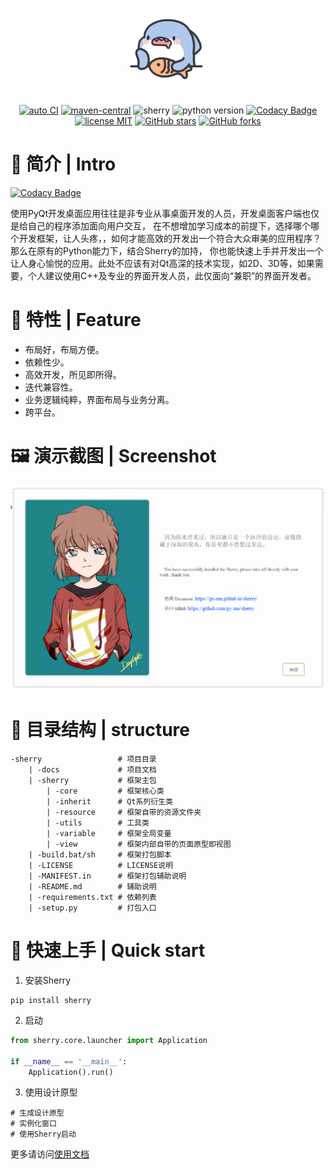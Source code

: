 
<!--suppress HtmlDeprecatedAttribute -->
<h1 align="center">
  <img src="https://raw.githubusercontent.com/py-mu/sherry/main/docs/img/icon.png" alt="sherry">
</h1>

<p align="center">
    <a href="https://github.com/py-mu/sherry" target="_blank"><img src="https://img.shields.io/github/workflow/status/py-mu/sherry/Upload%20Python%20Package%20Sherry" alt="auto CI"></a>
    <a href="https://github.com/py-mu/sherry"><img src="https://img.shields.io/github/languages/count/py-mu/sherry" alt="maven-central"></a>
    <img src="https://img.shields.io/pypi/v/sherry" alt="sherry">
    <img src="https://img.shields.io/pypi/pyversions/sherry" alt="python version">
  <a href="https://www.codacy.com/gh/py-mu/sherry/dashboard?utm_source=github.com&amp;utm_medium=referral&amp;utm_content=py-mu/sherry&amp;utm_campaign=Badge_Grade"><img src="https://app.codacy.com/project/badge/Grade/53ebcd7351bb42eb96d2c9b093ae5007" alt="Codacy Badge"></a>
    <a href="./LICENSE"><img src="https://img.shields.io/github/license/py-mu/sherry" alt="license MIT"></a>
    <a href="https://github.com/py-mu/sherry"><img src="https://img.shields.io/github/stars/py-mu/sherry?style=social" alt="GitHub stars"></a>
    <a href="https://github.com/py-mu/sherry"><img src="https://img.shields.io/github/forks/py-mu/sherry?style=social" alt="GitHub forks"></a>
</p>


# 📑 简介 | Intro

[![Codacy Badge](https://api.codacy.com/project/badge/Grade/dda0a3cb721f4f92b1c3ba7aac4f5178)](https://app.codacy.com/gh/py-mu/sherry?utm_source=github.com&utm_medium=referral&utm_content=py-mu/sherry&utm_campaign=Badge_Grade_Settings)

使用PyQt开发桌面应用往往是非专业从事桌面开发的人员，开发桌面客户端也仅是给自己的程序添加面向用户交互，
在不想增加学习成本的前提下，选择哪个哪个开发框架，让人头疼，，如何才能高效的开发出一个符合大众审美的应用程序？那么在原有的Python能力下，结合Sherry的加持，
你也能快速上手并开发出一个让人身心愉悦的应用。此处不应该有对Qt高深的技术实现，如2D、3D等，如果需要，个人建议使用C++及专业的界面开发人员，此仅面向“兼职”的界面开发者。


# 🌌 特性 | Feature

- 布局好，布局方便。
- 依赖性少。
- 高效开发，所见即所得。
- 迭代兼容性。
- 业务逻辑纯粹，界面布局与业务分离。
- 跨平台。

# 🖼 演示截图 | Screenshot

![welcome](https://raw.githubusercontent.com/py-mu/sherry/main/docs/img/welcome.png)

# 🎄 目录结构 | structure

    -sherry                 # 项目目录
        | -docs             # 项目文档
        | -sherry           # 框架主包
            | -core         # 框架核心类
            | -inherit      # Qt系列衍生类
            | -resource     # 框架自带的资源文件夹
            | -utils        # 工具类
            | -variable     # 框架全局变量
            | -view         # 框架内部自带的页面原型即视图
        | -build.bat/sh     # 框架打包脚本
        | -LICENSE          # LICENSE说明
        | -MANIFEST.in      # 框架打包辅助说明
        | -README.md        # 辅助说明
        | -requirements.txt # 依赖列表
        | -setup.py         # 打包入口

# 🚀 快速上手 | Quick start

1. 安装Sherry

```shell
pip install sherry
```

2. 启动

```python
from sherry.core.launcher import Application

if __name__ == '__main__':
    Application().run()
```

3. 使用设计原型

```
# 生成设计原型
# 实例化窗口
# 使用Sherry启动
```

更多请访问[使用文档](https://py-mu.github.io/sherry/)
